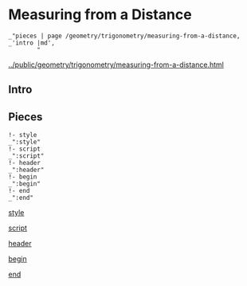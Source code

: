 # Measuring from a Distance

    _"pieces | page /geometry/trigonometry/measuring-from-a-distance, _'intro |md',
            "

[../public/geometry/trigonometry/measuring-from-a-distance.html](# "save:")


## Intro

## Pieces

    !- style
    _":style"
    !- script
    _":script"
    !- header
    _":header"
    !- begin
    _":begin"
    !- end
    _":end"

[style]() 

[script]()

[header]()

[begin]()

[end]()

